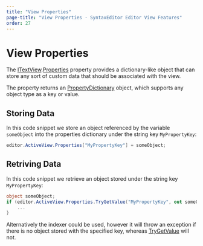 ```yaml
---
title: "View Properties"
page-title: "View Properties - SyntaxEditor Editor View Features"
order: 27
---
```

# View Properties

The [ITextView](xref:ActiproSoftware.Windows.Controls.SyntaxEditor.ITextView).[Properties](xref:ActiproSoftware.Windows.Controls.SyntaxEditor.ITextView.Properties) property provides a dictionary-like object that can store any sort of custom data that should be associated with the view.

The property returns an [PropertyDictionary](xref:ActiproSoftware.Text.Utility.PropertyDictionary) object, which supports any object type as a key or value.

## Storing Data

In this code snippet we store an object referenced by the variable `someObject` into the properties dictionary under the string key `MyPropertyKey`:

```csharp
editor.ActiveView.Properties["MyPropertyKey"] = someObject;
```

## Retriving Data

In this code snippet we retrieve an object stored under the string key `MyPropertyKey`:

```csharp
object someObject;
if (editor.ActiveView.Properties.TryGetValue("MyPropertyKey", out someObject)) {
	...
}
```

Alternatively the indexer could be used, however it will throw an exception if there is no object stored with the specified key, whereas [TryGetValue](xref:ActiproSoftware.Text.Utility.PropertyDictionary.TryGetValue*) will not.
